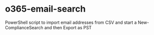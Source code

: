 # o365-email-search
PowerShell script to import email addresses from CSV and start a New-ComplianceSearch and then Export as PST
